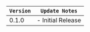 | `Version` | `Update Notes`    |
|-----------|-------------------|
| 0.1.0     | - Initial Release |